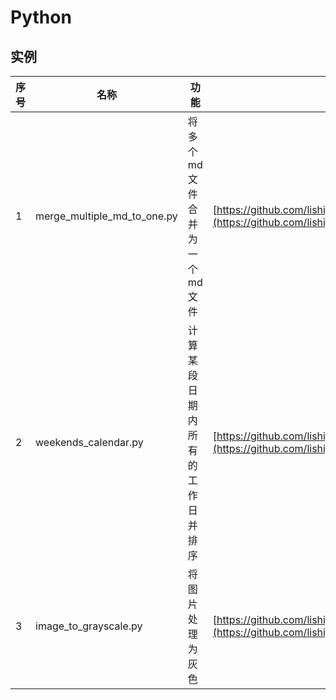 # Python
## 实例
|序号|名称|功能|地址|
|-|-|-|-|
|1|merge_multiple_md_to_one.py|将多个md文件合并为一个md文件|[https://github.com/lishige/python/releases/tag/merge_multiple_md_to_one](https://github.com/lishige/python/releases/tag/merge_multiple_md_to_one)|
|2|weekends_calendar.py|计算某段日期内所有的工作日并排序|[https://github.com/lishige/python/releases/tag/weekends_calendar](https://github.com/lishige/python/releases/tag/weekends_calendar)|
|3|image_to_grayscale.py|将图片处理为灰色|[https://github.com/lishige/python/releases/tag/image_to_grayscale](https://github.com/lishige/python/releases/tag/image_to_grayscale)|

